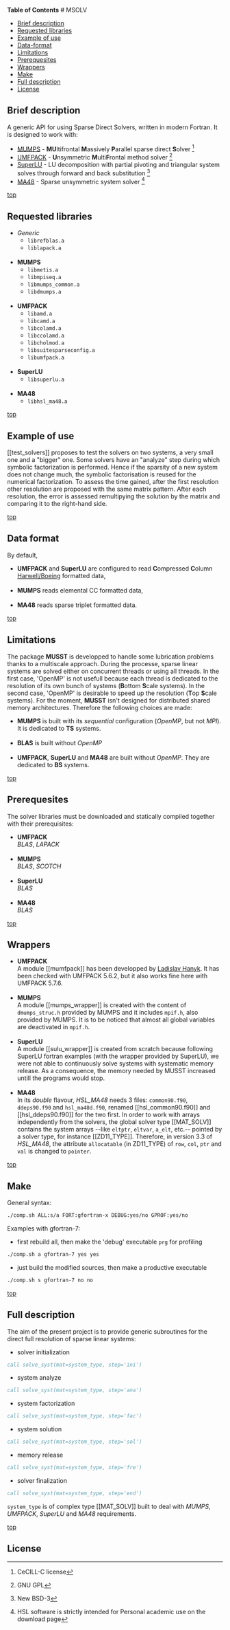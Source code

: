 
**Table of Contents** # MSOLV

- [Brief description](#brief-description)
- [Requested libraries](#Requested-libraries)
- [Example of use](#Example-of-use)
- [Data-format](#Data-format)
- [Limitations](#Limitations)
- [Prerequesites](#Prerequesites)
- [Wrappers](#Wrappers)
- [Make](#Make)
- [Full description](#Full-description)
- [License](#License)

Brief description
-----------------

A generic API for using Sparse Direct Solvers, written in modern Fortran. It is designed to work with:

* [MUMPS](http://mumps.enseeiht.fr/index.php?page=doc) - **MU**ltifrontal **M**assively **P**arallel sparse direct **S**olver [^1]
* [UMFPACK](http://faculty.cse.tamu.edu/davis/suitesparse.html) - **U**nsymmetric **M**ulti**F**rontal method solver [^2]
* [SuperLU](http://crd-legacy.lbl.gov/~xiaoye/SuperLU/#superlu) - LU decomposition with partial pivoting and triangular system solves through forward and back substitution [^3]
* [MA48](http://www.hsl.rl.ac.uk/catalogue/ma48.html) - Sparse unsymmetric system solver [^4]

[top](#MSOLV)

Requested libraries
-------------------

* *Generic*</br>
	+ ```librefblas.a```
	+ ```liblapack.a```</br></br>
* **MUMPS**</br>
	+ ```libmetis.a```
	+ ```libmpiseq.a```
	+ ```libmumps_common.a```
	+ ```libdmumps.a```</br></br>
* **UMFPACK**</br>
	+ ```libamd.a```
	+ ```libcamd.a```
	+ ```libcolamd.a```
	+ ```libccolamd.a```
	+ ```libcholmod.a```
	+ ```libsuitesparseconfig.a```
	+ ```libumfpack.a```</br></br>
* **SuperLU**</br>
	+ ```libsuperlu.a```</br></br>
* **MA48**</br>
	+ ```libhsl_ma48.a```

[top](#MSOLV)

Example of use
--------------

[[test_solvers]] proposes to test the solvers on two systems, a very small one and a "bigger" one. Some solvers have an "analyze" step during which symbolic factorization is performed.
Hence if the sparsity of a new system does not change much, the symbolic factorisation is reused for the numerical factorization. To assess the time gained, after the first resolution other
resolution are proposed with the same matrix pattern.
After each resolution, the error is assessed remultipying the solution by the matrix and comparing it to the right-hand side.

[top](#MSOLV)

Data format
-----------

By default, 

* **UMFPACK** and **SuperLU** are configured to read **C**ompressed **C**olumn [Harwell/Boeing](http://netlib.org/linalg/html_templates/node92.html) formatted data,</br></br>
* **MUMPS** reads elemental CC formatted data,</br></br>
* **MA48** reads sparse triplet formatted data.

[top](#MSOLV)

Limitations
-----------

The package **MUSST** is developped to handle some lubrication problems thanks to a multiscale approach. During the processe, sparse linear systems are solved either on concurrent threads or using all threads. In the first case, 'OpenMP' is not usefull because each thread is dedicated to the resolution of its own bunch of systems (**B**ottom **S**cale systems). In the second case, 'OpenMP' is desirable to speed up the resolution (**T**op **S**cale systems). For the moment, **MUSST** isn't designed for distributed shared memory architectures. 
Therefore the following choices are made:

* **MUMPS** is built with its *sequential* configuration (*OpenMP*, but not *MPI*). It is dedicated to **TS** systems.</br></br>
* **BLAS** is built without *OpenMP*</br></br>
* **UMFPACK**, **SuperLU** and **MA48** are built without *OpenMP*. They are dedicated to **BS** systems.

[top](#MSOLV)

Prerequesites
-------------
The solver libraries must be downloaded and statically compiled together with their prerequisites:

* **UMFPACK**</br>
	*BLAS*, *LAPACK*</br></br>
* **MUMPS**</br>
	*BLAS*, *SCOTCH*</br></br>
* **SuperLU**</br>
	*BLAS*</br></br>
* **MA48**</br>
	*BLAS*
	
[top](#MSOLV)

Wrappers
--------

* **UMFPACK** </br>
	A module [[mumfpack]] has been developped by [Ladislav Hanyk](http://geo.mff.cuni.cz/~lh/Fortran/UMFPACK/). It has been checked with UMFPACK 5.6.2, but it also works fine here with UMFPACK 5.7.6.</br></br>
* **MUMPS**</br>
	A module [[mumps_wrapper]] is created with the content of ```dmumps_struc.h``` provided by MUMPS and it includes ```mpif.h```, also provided by MUMPS. It is to be noticed that almost all global variables are deactivated in ```mpif.h```.</br></br>
* **SuperLU**</br>
	A module [[sulu_wrapper]] is created from scratch because following SuperLU fortran examples (with the wrapper provided by SuperLU), we were not able to continuously solve systems with systematic memory release. As a consequence, the memory needed by MUSST increased untill the programs would stop.</br></br>
* **MA48**</br>
	In its *double* flavour, *HSL_MA48* needs 3 files: ```common90.f90```, ```ddeps90.f90``` and ```hsl_ma48d.f90```, renamed [[hsl_common90.f90]] and [[hsl_ddeps90.f90]] for the two first.
	In order to work with arrays independently from the solvers, the global solver type [[MAT_SOLV]] contains the system arrays --like ```eltptr```, ```eltvar```, ```a_elt```, etc.-- pointed by a solver type, for instance [[ZD11_TYPE]]. Therefore, in version 3.3 of *HSL_MA48*, the attribute ```allocatable``` (in ZD11_TYPE) of ```row```, ```col```, ```ptr``` and ```val``` is changed to ```pointer```.

[top](#MSOLV)

Make
----
General syntax:
```bash
./comp.sh ALL:s/a FORT:gfortran-x DEBUG:yes/no GPROF:yes/no
```
Examples with gfortran-7:

* first rebuild all, then make the 'debug' executable ```prg``` for profiling
```bash
./comp.sh a gfortran-7 yes yes
```

* just build the modified sources, then make a productive executable
```bash
./comp.sh s gfortran-7 no no
```

[top](#MSOLV)

Full description
-----------------

The aim of the present project is to provide generic subroutines for the direct full resolution of sparse linear systems:

* solver initialization
```fortran
call solve_syst(mat=system_type, step='ini')
```
* system analyze
```fortran
call solve_syst(mat=system_type, step='ana')
```
* system factorization
```fortran
call solve_syst(mat=system_type, step='fac')
```
* system solution
```fortran
call solve_syst(mat=system_type, step='sol')
```
* memory release
```fortran
call solve_syst(mat=system_type, step='fre')
```
* solver finalization
```fortran
call solve_syst(mat=system_type, step='end')
```

```system_type``` is of complex type [[MAT_SOLV]] built to deal with *MUMPS*, *UMFPACK*, *SuperLU* and *MA48* requirements.


[top](#MSOLV)

License
-------



[^1]:
	CeCILL-C license
[^2]:
	GNU GPL
[^3]:
	New BSD-3
[^4]:
	HSL software is strictly intended for Personal academic use on the download page


